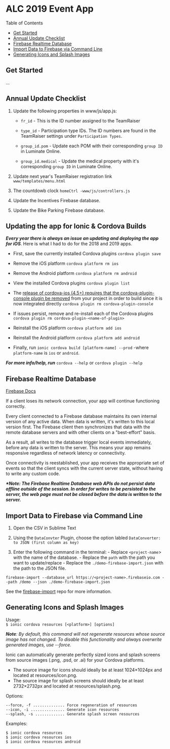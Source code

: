 # ALC 2019 Event App

Table of Contents<br>

- [Get Started](#get-started)<br>
- [Annual Update Checklist](#annual-update-checklist)<br>
- [Firebase Realtime Database](#firebase-realtime-database)<br>
- [Import Data to Firebase via Command Line](#import-data-to-firebase-via-command-line)<br>
- [Generating Icons and Splash Images](#generating-icons-and-splash-images)

## Get Started

...

## Annual Update Checklist

1. Update the following properties in www/js/app.js:

   - `fr_id` - This is the ID number assigned to the TeamRaiser

   - `type_id` - Participation type IDs. The ID numbers are found in the TeamRaiser settings under `Participation Types`.

   - `group_id.pom` - Update each POM with their corresponding `group ID` in Luminate Online.

   - `group_id.medical` - Update the medical property with it's corresponding `group ID` in Luminate Online.

2. Update next year's TeamRaiser registration link `www/templates/menu.html`

3. The countdowb clock `homeCtrl -www/js/controllers.js`

4. Update the Incentives Firebase database.

5. Update the Bike Parking Firebase database.

## Updating the app for Ionic & Cordova Builds

**_Every year there is always an issue an updating and deploying the app for iOS_**. Here is what I had to do for the 2018 and 2019 apps.

- First, save the currently installed Cordova plugins `cordova plugin save`

- Remove the iOS platform `cordova platform rm ios`

- Remove the Android platform `cordova platform rm android`

- View the installed Cordova plugins `cordova plugin list`

- The [release of cordova-ios (4.5+) requires that the cordova-plugin-console plugin be removed](https://forum.ionicframework.com/t/ionic-not-building-for-ios-linker-command-failed-error-65/91481/7) from your project in order to build since it is now integrated directly `cordova plugin rm cordova-plugin-console`

- If issues persist, remove and re-install each of the Cordova plugins `cordova plugin rm cordova-plugin-<name-of-plugin>`

- Reinstall the iOS platform `cordova platform add ios`

- Reinstall the Android platform `cordova platform add android`

- Finally, run `ionic cordova build [platform-name] --prod` -where `platform-name` is `ios` or `android`.

**_For more info/help, run_** `cordova --help` or `cordova plugin --help`

## Firebase Realtime Database

[Firebase Docs](https://firebase.google.com/docs/database/web/read-and-write)

If a client loses its network connection, your app will continue functioning correctly.

Every client connected to a Firebase database maintains its own internal version of any active data. When data is written, it's written to this local version first. The Firebase client then synchronizes that data with the remote database servers and with other clients on a "best-effort" basis.

As a result, all writes to the database trigger local events immediately, before any data is written to the server. This means your app remains responsive regardless of network latency or connectivity.

Once connectivity is reestablished, your app receives the appropriate set of events so that the client syncs with the current server state, without having to write any custom code.

**_\*Note: The Firebase Realtime Database web APIs do not persist data offline outside of the session. In order for writes to be persisted to the server, the web page must not be closed before the data is written to the server._**

## Import Data to Firebase via Command Line

1. Open the CSV in Sublime Text

2. Using the `DataConvter` Plugin, choose the option labled `DataConverter: to JSON (first column as key)`

3. Enter the following command in the terminal: - Replace `<project-name`> with the name of the database. - Replace the `path` with the path you want to update/replace - Replace the `./demo-firebase-import.json` with the path to the JSON file.

```
firebase-import --database_url https://<project-name>.firebaseio.com --path /demo --json ./demo-firebase-import.json
```

See the [firebase-import](https://github.com/firebase/firebase-import) repo for more information.

## Generating Icons and Splash Images

Usage:<br>
`$ ionic cordova resources [<platform>] [options]`

_**Note**: By default, this command will not regenerate resources whose source image has not changed. To disable this functionality and always overwrite generated images, use --force._

Ionic can automatically generate perfectly sized icons and splash screens from source images (.png, .psd, or .ai) for your Cordova platforms.

- The source image for icons should ideally be at least 1024×1024px and located at resources/icon.png.
- The source image for splash screens should ideally be at least 2732×2732px and located at resources/splash.png.

Options:

    --force, -f .............. Force regeneration of resources
    --icon, -i ............... Generate icon resources
    --splash, -s ............. Generate splash screen resources

Examples:

`$ ionic cordova resources`<br>
`$ ionic cordova resources ios`<br>
`$ ionic cordova resources android`
